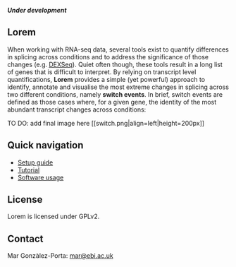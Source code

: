 ***Under development***


## Lorem
When working with RNA-seq data, several tools exist to quantify differences in splicing across conditions and to address the significance of those changes (e.g. [DEXSeq](http://www.bioconductor.org/packages/release/bioc/html/DEXSeq.html)). Quiet often though, these tools result in a long list of genes that is difficult to interpret. By relying on transcript level quantifications, **Lorem** provides a simple (yet powerful) approach to identify, annotate and visualise the most extreme changes in splicing across two different conditions, namely **switch events**. In brief, switch events are defined as those cases where, for a given gene, the identity of the most abundant transcript changes across conditions:

TO DO: add final image here
[[switch.png|align=left|height=200px]]

## Quick navigation
* [Setup guide](https://github.com/mgonzalezporta/lorem/wiki/Setup-guide)
* [Tutorial](https://github.com/mgonzalezporta/lorem/wiki/Tutorial)
* [Software usage](https://github.com/mgonzalezporta/lorem/wiki/Software-usage)

## License
Lorem is licensed under GPLv2.

## Contact
Mar Gonzàlez-Porta:
<mar@ebi.ac.uk>
